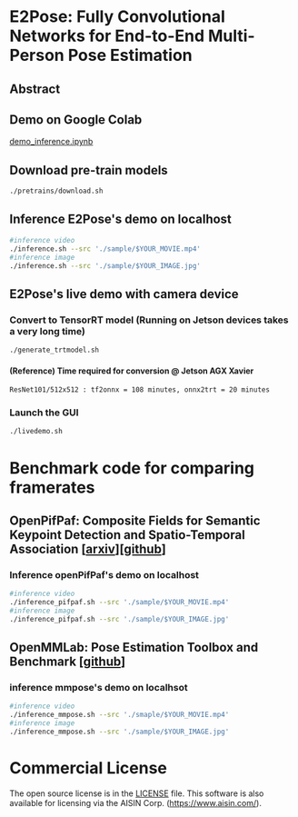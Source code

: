 # E2Pose: Fully Convolutional Networks for End-to-End Multi-Person Pose Estimation

## Abstract

## Demo on Google Colab
[demo_inference.ipynb](http://colab.research.google.com/github/AISIN-TRC/E2Pose/blob/main/demo_inference.ipynb)

## Download pre-train models
```bash
./pretrains/download.sh
```

## Inference E2Pose's demo on localhost
```bash
#inference video
./inference.sh --src './sample/$YOUR_MOVIE.mp4'
#inference image
./inference.sh --src './sample/$YOUR_IMAGE.jpg'
```

## E2Pose's live demo with camera device
### Convert to TensorRT model (Running on Jetson devices takes a very long time)
```bash
./generate_trtmodel.sh
```
#### (Reference) Time required for conversion @ Jetson AGX Xavier
    ResNet101/512x512 : tf2onnx = 108 minutes, onnx2trt = 20 minutes

### Launch the GUI
```bash
./livedemo.sh
```


# Benchmark code for comparing framerates
## OpenPifPaf: Composite Fields for Semantic Keypoint Detection and Spatio-Temporal Association [[arxiv](https://arxiv.org/abs/2103.02440)][[github](https://github.com/openpifpaf/openpifpaf)]
### Inference openPifPaf's demo on localhost
```bash
#inference video
./inference_pifpaf.sh --src './sample/$YOUR_MOVIE.mp4'
#inference image
./inference_pifpaf.sh --src './sample/$YOUR_IMAGE.jpg'
```
## OpenMMLab: Pose Estimation Toolbox and Benchmark [[github](https://github.com/open-mmlab/mmpose)]
### inference mmpose's demo on localhsot
```bash
#inference video
./inference_mmpose.sh --src './smaple/$YOUR_MOVIE.mp4'
#inference image
./inference_mmpose.sh --src './sample/$YOUR_IMAGE.jpg'
```


# Commercial License
The open source license is in the [LICENSE](./LICENSE) file. This software is also available for licensing via the AISIN Corp. (https://www.aisin.com/).
